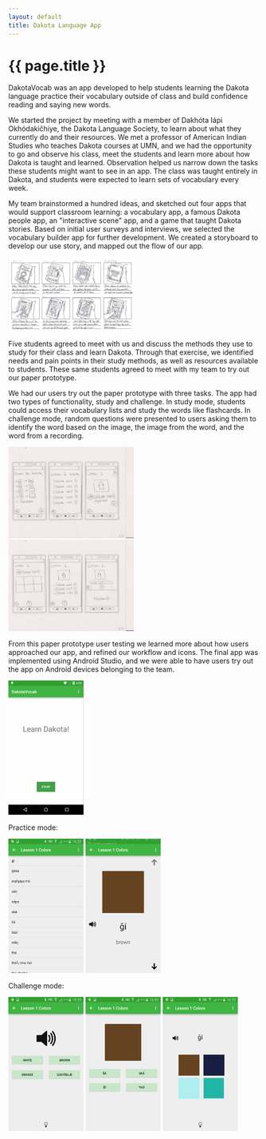 ```yaml
---
layout: default
title: Dakota Language App
---
```

# {{ page.title }} #

DakotaVocab was an app developed to help students learning the Dakota language practice their vocabulary outside of class and build confidence reading and saying new words.

We started the project by meeting with a member of Dakhóta Iápi Okhódakičhiye, the Dakota Language Society, to learn about what they currently do and their resources. We met a professor of American Indian Studies who teaches Dakota courses at UMN, and we had the opportunity to go and observe his class, meet the students and learn more about how Dakota is taught and learned. Observation helped us narrow down the tasks these students might want to see in an app. The class was taught entirely in Dakota, and students were expected to learn sets of vocabulary every week.

My team brainstormed a hundred ideas, and sketched out four apps that would support classroom learning: a vocabulary app, a famous Dakota people app, an "interactive scene" app, and a game that taught Dakota stories. Based on initial user surveys and interviews, we selected the vocabulary builder app for further development. We created a storyboard to develop our use story, and mapped out the flow of our app.

<img style="max-width:50%;height:auto"
 src="/assets/dakota/storyboard.jpg"
 title="app storyboard">

Five students agreed to meet with us and discuss the methods they use to study for their class and learn Dakota. Through that exercise, we identified needs and pain points in their study methods, as well as resources available to students. These same students agreed to meet with my team to try out our paper prototype.

We had our users try out the paper prototype with three tasks. The app had two types of functionality, study and challenge. In study mode, students could access their vocabulary lists and study the words like flashcards. In challenge mode, random questions were presented to users asking them to identify the word based on the image, the image from the word, and the word from a recording.

<img style="max-width:50%;height:auto"
 src="/assets/dakota/study.jpg"
 title="study mode">
 <img style="max-width:50%;height:auto"
 src="/assets/dakota/challenge.jpg"
 title="challenge mode">

 From this paper prototype user testing we learned more about how users approached our app, and refined our workflow and icons. The final app was implemented using Android Studio, and we were able to have users try out the app on Android devices belonging to the team.

<img style="max-width:30%;height:auto"
 src="/assets/dakota/splash.png"
 title="splash page">

 Practice mode:

<img style="max-width:30%;height:auto"
 src="/assets/dakota/Word_List.png"
 title="Word list">
 <img style="max-width:30%;height:auto"
 src="/assets/dakota/Practice_Screen.png"
 title="Flashcard practice screen">

 Challenge mode:

 <img style="max-width:30%;height:auto"
 src="/assets/dakota/Audio_to_Word.png"
 title="audio to word screen">
 <img style="max-width:30%;height:auto"
 src="/assets/dakota/Picture_to_Word.png"
 title="picture to word screen">
 <img style="max-width:30%;height:auto"
 src="/assets/dakota/Word_to_Picture.png"
 title="word to picture screen">
